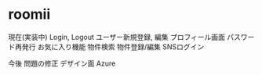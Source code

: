 # roomii

現在(実装中)
Login, Logout
ユーザー新規登録, 編集
プロフィール画面
パスワード再発行
お気に入り機能
物件検索
物件登録/編集
SNSログイン

今後
問題の修正
デザイン面
Azure
